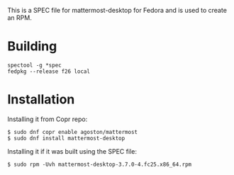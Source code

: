 This is a SPEC file for mattermost-desktop for Fedora and is used to create an RPM.

# Building
```
spectool -g *spec
fedpkg --release f26 local
```

# Installation
Installing it from Copr repo:
```
$ sudo dnf copr enable agoston/mattermost
$ sudo dnf install mattermost-desktop
```
Installing it if it was built using the SPEC file:
```
$ sudo rpm -Uvh mattermost-desktop-3.7.0-4.fc25.x86_64.rpm
```
